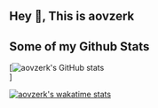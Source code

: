 ## Hey 👋, This is aovzerk

## Some of my Github Stats


[![aovzerk's GitHub stats](https://github-readme-stats.vercel.app/api?username=aovzerk&show_icons=true&theme=synthwave)</br>]


[![aovzerk's wakatime stats](https://github-readme-stats.vercel.app/api/wakatime?username=aovzerk&theme=radical)](https://wakatime.com/@aovzerk)
